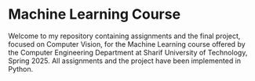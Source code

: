 # Machine Learning Course

Welcome to my repository containing assignments and the final project, focused on Computer Vision, for the Machine Learning course offered by the Computer Engineering Department at Sharif University of Technology, Spring 2025. All assignments and the project have been implemented in Python.
